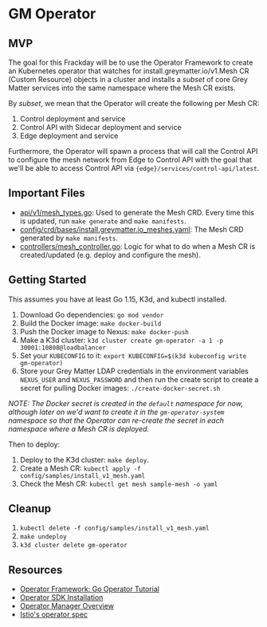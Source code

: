 # GM Operator

## MVP

The goal for this Frackday will be to use the Operator Framework to create an Kubernetes operator that watches for install.greymatter.io/v1.Mesh CR (Custom Resource) objects in a cluster and installs a *subset* of core Grey Matter services into the same namespace where the Mesh CR exists.

By *subset*, we mean that the Operator will create the following per Mesh CR:
1. Control deployment and service
2. Control API with Sidecar deployment and service
3. Edge deployment and service

Furthermore, the Operator will spawn a process that will call the Control API to configure the mesh network from Edge to Control API with the goal that we'll be able to access Control API via `{edge}/services/control-api/latest`.

## Important Files

- [api/v1/mesh_types.go](api/v1/mesh_types.go): Used to generate the Mesh CRD. Every time this is updated, run `make generate` and `make manifests`.
- [config/crd/bases/install.greymatter.io_meshes.yaml](config/crd/bases/install.greymatter.io_meshes.yaml): The Mesh CRD generated by `make manifests`.
- [controllers/mesh_controller.go](controllers/mesh_controller.go): Logic for what to do when a Mesh CR is created/updated (e.g. deploy and configure the mesh).

## Getting Started

This assumes you have at least Go 1.15, K3d, and kubectl installed.

1. Download Go dependencies: `go mod vendor`
2. Build the Docker image: `make docker-build`
3. Push the Docker image to Nexus: `make docker-push`
4. Make a K3d cluster: `k3d cluster create gm-operator -a 1 -p 30001:10808@loadbalancer`
5. Set your `KUBECONFIG` to it: `export KUBECONFIG=$(k3d kubeconfig write gm-operator)`
6. Store your Grey Matter LDAP credentials in the environment variables `NEXUS_USER` and `NEXUS_PASSWORD` and then run the create script to create a secret for pulling Docker images: `./create-docker-secret.sh`

*NOTE: The Docker secret is created in the `default` namespace for now, although later on we'd want to create it in the `gm-operator-system` namespace so that the Operator can re-create the secret in each namespace where a Mesh CR is deployed.*

Then to deploy:

1. Deploy to the K3d cluster: `make deploy`.
2. Create a Mesh CR: `kubectl apply -f config/samples/install_v1_mesh.yaml`
3. Check the Mesh CR: `kubectl get mesh sample-mesh -o yaml`

## Cleanup

1. `kubectl delete -f config/samples/install_v1_mesh.yaml`
2. `make undeploy`
3. `k3d cluster delete gm-operator`

## Resources

- [Operator Framework: Go Operator Tutorial](https://sdk.operatorframework.io/docs/building-operators/golang/tutorial/)
- [Operator SDK Installation](https://sdk.operatorframework.io/docs/building-operators/golang/installation/)
- [Operator Manager Overview](https://book.kubebuilder.io/cronjob-tutorial/empty-main.html)
- [Istio's operator spec](https://github.com/istio/api/blob/master/operator/v1alpha1/operator.pb.go#L97)
